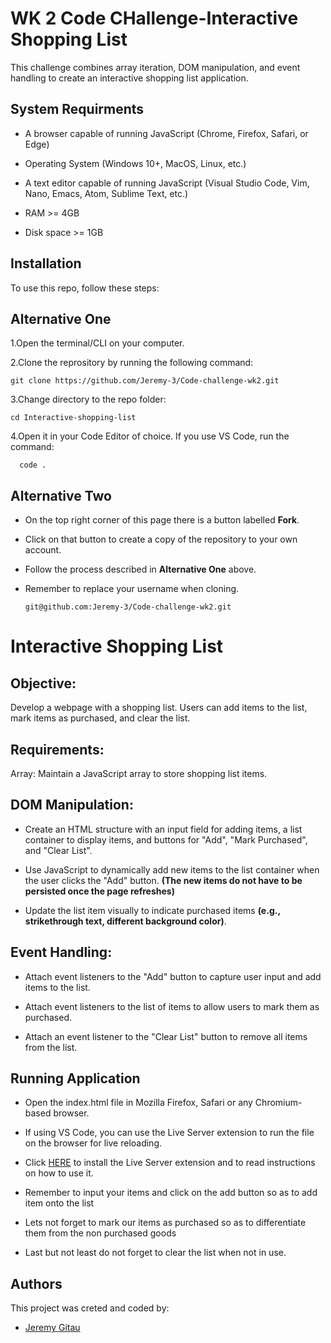 # WK 2 Code CHallenge-Interactive Shopping List
This challenge combines array iteration, DOM manipulation, and event handling to create an interactive shopping list application.

## System Requirments
- A browser capable of running JavaScript (Chrome, Firefox, Safari, or Edge)

- Operating System (Windows 10+, MacOS, Linux, etc.)
- A text editor capable of running JavaScript (Visual Studio Code, Vim, Nano, Emacs, Atom, Sublime Text, etc.)

- RAM >= 4GB
- Disk space >= 1GB

## Installation
To use this repo, follow these steps:

## Alternative One
1.Open the terminal/CLI
 on your computer.

2.Clone the reprository by running the following command:

`git clone https://github.com/Jeremy-3/Code-challenge-wk2.git`

3.Change directory to the repo folder:

    cd Interactive-shopping-list
4.Open it in your Code Editor of choice. If you use VS Code, run the command:

      code .

## Alternative Two
- On the top right corner of this page there is a button labelled **Fork**.

- Click on that button to create a copy of the repository to your own account.

- Follow the process described in **Alternative One** above.

- Remember to replace your username when cloning.

      git@github.com:Jeremy-3/Code-challenge-wk2.git

# Interactive Shopping List
## Objective:
Develop a webpage with a shopping list. Users can add items to the list, mark items as purchased, and clear the list.

## Requirements:
Array: Maintain a JavaScript array to store shopping list items.

## DOM Manipulation:
- Create an HTML structure with an input field for adding items, a list container to display items, and buttons for "Add", "Mark Purchased", and "Clear List".
 
- Use JavaScript to dynamically add new items to the list container when the user clicks the "Add" button. **\(The new items do not have to be persisted once the page refreshes)**

- Update the list item visually to indicate purchased items **\(e.g., strikethrough text, different background color)**.

## Event Handling:
- Attach event listeners to the "Add" button to capture user input and add items to the list. 

- Attach event listeners to the list of items to allow users to mark them as purchased.

- Attach an event listener to the "Clear List" button to remove all items from the list.

## Running Application
- Open the index.html file in Mozilla Firefox, Safari or any Chromium-based browser.

- If using VS Code, you can use the Live Server extension to run the file on the browser for live reloading.

- Click [HERE](https://marketplace.visualstudio.com/items?itemName=ritwickdey.LiveServer) to install the Live Server extension and to read instructions on how to use it.

- Remember to input your items and click on the add button so as to add item onto the list

- Lets not forget to mark our items as purchased so as to differentiate them from the non purchased goods 

- Last but not least do not forget to clear the list when not in use.


## Authors 
This project was creted and coded by:

- [Jeremy Gitau](git@github.com:Jeremy-3/Code-challenge-wk2.git)

